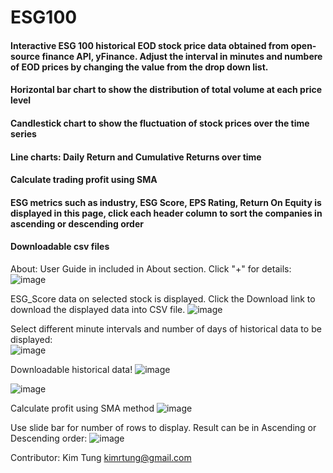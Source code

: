 # ESG100
#### Interactive ESG 100 historical EOD stock price data obtained from open-source finance API, yFinance. Adjust the interval in minutes and numbere of EOD prices by changing the value from the drop down list.
#### Horizontal bar chart to show the distribution of total volume at each price level
#### Candlestick chart to show the fluctuation of stock prices over the time series
#### Line charts: Daily Return and Cumulative Returns over time
#### Calculate trading profit using SMA
#### ESG metrics such as industry, ESG Score, EPS Rating, Return On Equity is displayed in this page, click each header column to sort the companies in ascending or descending order
#### Downloadable csv files

About: User Guide in included in About section. Click "+" for details: 
![image](https://user-images.githubusercontent.com/35645038/175801061-282b8bb6-2848-4231-ad77-d0e7d7b3ec79.png)

ESG_Score data on selected stock is displayed. Click the Download link to download the displayed data into CSV file.
![image](https://user-images.githubusercontent.com/35645038/175801111-0cf1367b-d0dd-4739-839f-bb95d3ef70a3.png)

Select different minute intervals and number of days of historical data to be displayed:  
![image](https://user-images.githubusercontent.com/35645038/173219226-b8e9091f-6114-47bd-b736-d54ba70b6b9a.png)  

Downloadable historical data!
![image](https://user-images.githubusercontent.com/35645038/175804925-bcf7a5fd-d32e-4312-8b8a-49871c513ca5.png)

![image](https://user-images.githubusercontent.com/35645038/186001817-f67f87b6-8102-40ac-b17d-d79eaa81d674.png)

Calculate profit using SMA method
![image](https://user-images.githubusercontent.com/35645038/187063177-403a656e-6ffa-4469-9957-a22ee8d8c30d.png)

Use slide bar for number of rows to display. Result can be in Ascending or Descending order:
![image](https://user-images.githubusercontent.com/35645038/173219293-c9476295-fda5-4024-a78a-6be56821dde5.png)

Contributor: Kim Tung kimrtung@gmail.com
